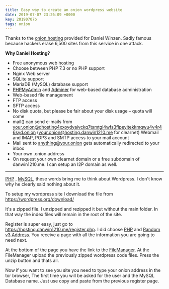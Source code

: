 ```yaml
---
title: Easy way to create an onion wordpress website
date: 2019-07-07 23:26:09 +0000
key: 20190707b
tags: onion
---
```


Thanks to the [onion hosting](https://hosting.danwin1210.me) provided for Daniel Winzen. Sadly famous because hackers erase 6,500 sites from this service in one attack.

**Why Daniel Hosting?**

- Free anonymous web hosting
- Choose between PHP 7.3 or no PHP support
- Nginx Web server
- SQLite support
- MariaDB (MySQL) database support
- [PHPMyAdmin](http://dhosting4xxoydyaivckq7tsmtgi4wfs3flpeyitekkmqwu4v4r46syd.onion/phpmyadmin/) and [Adminer](http://dhosting4xxoydyaivckq7tsmtgi4wfs3flpeyitekkmqwu4v4r46syd.onion/adminer/) for web-based database administration
- Web-based file management
- FTP access
- SFTP access
- No disk quota, but please be fair about your disk usage – quota will come
- mail() can send e-mails from your.onion@dhosting4xxoydyaivckq7tsmtgi4wfs3flpeyitekkmqwu4v4r46syd.onion (your.onion@hosting.danwin1210.me for clearnet) Webmail and IMAP, POP3 and SMTP access to your mail account
- Mail sent to anything@your.onion gets automatically redirected to your inbox
- Your own .onion address
- On request your own clearnet domain or a free subdomain of danwin1210.me. I can setup an I2P domain as well.

---

<u>PHP</u> , <u>MySQL</u>, these words bring me to think about Wordpress.  I don't know why he clearly said nothing about it.

To setup my wordpress site I download the file from <https://wordpress.org/download/>

It's a zipped file. I unzipped and rezipped it but without the main folder. In that way the index files will remain in the root of the site.

Register is super easy, just go to <https://hosting.danwin1210.me/register.php>. I did choose <u>PHP</u>  and <u>Random v3 Address</u>. You receive a page with all the information you are going to need next.

At the bottom of the page you have the link to the <u>FileManager</u>.  At the FileManager upload the previously zipped wordpress code files. Press the unzip button and thats all.

Now if you want to see you site you need to type your onion address in the tor browser, The first time you will be asked for the user and the MySQL Database name. Just use copy and paste from the previous register page.

